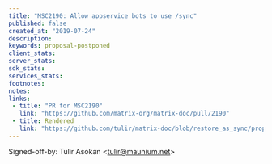 ```yaml
---
title: "MSC2190: Allow appservice bots to use /sync"
published: false
created_at: "2019-07-24"
description:
keywords: proposal-postponed
client_stats:
server_stats:
sdk_stats:
services_stats:
footnotes:
notes:
links:
 - title: "PR for MSC2190"
   link: "https://github.com/matrix-org/matrix-doc/pull/2190"
 - title: Rendered
   link: "https://github.com/tulir/matrix-doc/blob/restore_as_sync/proposals/2190-allow-appservice-sync.md"
---
```


Signed-off-by: Tulir Asokan &lt;tulir@maunium.net&gt;
